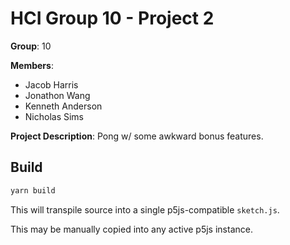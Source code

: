 # HCI Group 10 - Project 2

__Group__: 10

__Members__:

- Jacob Harris
- Jonathon Wang
- Kenneth Anderson
- Nicholas Sims

__Project Description__: Pong w/ some awkward bonus features.

## Build

```sh
yarn build
```

This will transpile source into a single p5js-compatible `sketch.js`.

This may be manually copied into any active p5js instance.
